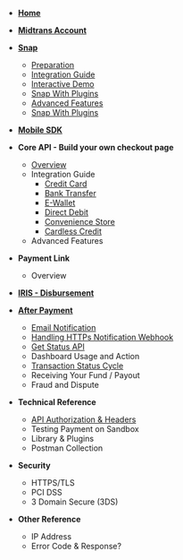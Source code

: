 - [**Home**](/)

- [**Midtrans Account**](en/midtrans-account/overview.md)

- [**Snap**](en/snap/overview.md)

	- [Preparation](en/snap/preparation.md)
	- [Integration Guide](en/snap/integration-guide.md)
	- [Interactive Demo](en/snap/interactive-demo.md)
	- [Snap With Plugins](en/snap/with-plugins.md)
	- [Advanced Features](en/snap/advanced-feature.md)
	- [Snap With Plugins](en/snap/with-plugin.md)

- [**Mobile SDK**](https://mobile-docs.midtrans.com)

- **Core API - Build your own checkout page**

	- [Overview](en/core-api/overview.md)
	- Integration Guide
		- [Credit Card](en/core-api/credit-card.md)
		- [Bank Transfer](en/core-api/bank-transfer.md)
		- [E-Wallet](en/core-api/e-wallet.md)
		- [Direct Debit](en/core-api/direct-debit.md)
		- [Convenience Store](en/core-api/convenience-store.md)
		- [Cardless Credit](en/core-api/cardless-credit.md)
	- Advanced Features

- **Payment Link**

	- Overview

- [**IRIS - Disbursement**](https://iris-docs.midtrans.com/)

- [**After Payment**](en/after-payment/overview.md)
	- [Email Notification](en/after-payment/email-notification.md)
	- [Handling HTTPs Notification Webhook](en/after-payment/http-notification.md)
	- [Get Status API](en/after-payment/get-status.md)
	- Dashboard Usage and Action
	- [Transaction Status Cycle](en/after-payment/status-cycle.md)
	- Receiving Your Fund / Payout
	- Fraud and Dispute

- **Technical Reference**
	
	- [API Authorization & Headers](en/technical-reference/api-header.md)
	- Testing Payment on Sandbox
	- Library & Plugins
	- Postman Collection

- **Security**	

	- HTTPS/TLS	
	- PCI DSS	
	- 3 Domain Secure (3DS)	

- **Other Reference**	

	- IP Address	
	- Error Code & Response?	